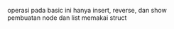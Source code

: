 operasi pada basic ini hanya insert, reverse, dan show<br>
pembuatan node dan list memakai struct<br>